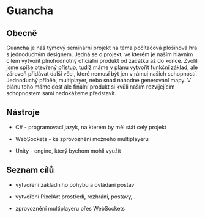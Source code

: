 # Guancha



## Obecně

Guancha je náš týmový seminární projekt na téma počítačová plošinová hra s jednoduchým designem. Jedná se o projekt, ve kterém je naším hlavním cílem vytvořit plnohodnotný oficiální produkt od začátku až do konce. Zvolili jsme spíše otevřený přístup, tudíž máme v plánu vytvořit funkční základ, ale zároveň přidávat další věci, které nemusí být jen v rámci naších schopností. Jednoduchý příběh, multiplayer, nebo snad náhodné generování mapy. V plánu toho máme dost ale finální produkt si kvůli naším rozvíjejícím schopnostem sami nedokážeme představit.


## Nástroje

- C# - programovací jazyk, na kterém by měl stát celý projekt

- WebSockets - ke zprovoznění možného multiplayeru

- Unity - engine, který bychom mohli využít


## Seznam cílů

- vytvoření základního pohybu a ovládání postav

- vytvoření PixelArt prostředí, rozhrání, postavy,...

- zprovoznění multiplayeru přes WebSockets
